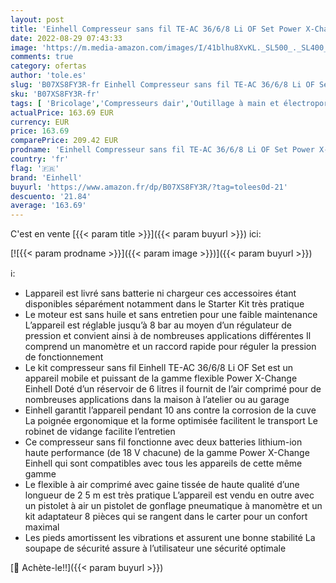 ```yaml
---
layout: post
title: 'Einhell Compresseur sans fil TE-AC 36/6/8 Li OF Set Power X-Change  2 batteries li-ion 18 V  8 bar maximum  réservoir de 6 litres  moteur sans huile  avec accessoires  vendu sans batterie ni chargeur '
date: 2022-08-29 07:43:33
image: 'https://m.media-amazon.com/images/I/41blhu8XvKL._SL500_._SL400_.jpg'
comments: true
category: ofertas
author: 'tole.es'
slug: 'B07XS8FY3R-fr Einhell Compresseur sans fil TE-AC 36/6/8 Li OF Set Power...'
sku: 'B07XS8FY3R-fr'
tags: [ 'Bricolage','Compresseurs dair','Outillage à main et électroportatif','Outillage électroportatif','einhell','🇫🇷', ]
actualPrice: 163.69 EUR
currency: EUR
price: 163.69
comparePrice: 209.42 EUR
prodname: 'Einhell Compresseur sans fil TE-AC 36/6/8 Li OF Set Power X-Change  2 batteries li-ion 18 V  8 bar maximum  réservoir de 6 litres  moteur sans huile  avec accessoires  vendu sans batterie ni chargeur '
country: 'fr'
flag: '🇫🇷'
brand: 'Einhell'
buyurl: 'https://www.amazon.fr/dp/B07XS8FY3R/?tag=tolees0d-21'
descuento: '21.84'
average: '163.69'
---
```


C'est en vente [{{< param title >}}]({{< param buyurl >}}) ici:

[![{{< param prodname >}}]({{< param image >}})]({{< param buyurl >}})

ℹ️:

- Lappareil est livré sans batterie ni chargeur ces accessoires étant disponibles séparément notamment dans le Starter Kit très pratique
- Le moteur est sans huile et sans entretien pour une faible maintenance L’appareil est réglable jusqu’à 8 bar au moyen d’un régulateur de pression et convient ainsi à de nombreuses applications différentes Il comprend un manomètre et un raccord rapide pour réguler la pression de fonctionnement
- Le kit compresseur sans fil Einhell TE-AC 36/6/8 Li OF Set est un appareil mobile et puissant de la gamme flexible Power X-Change Einhell Doté d’un réservoir de 6 litres il fournit de l’air comprimé pour de nombreuses applications dans la maison à l’atelier ou au garage
- Einhell garantit l’appareil pendant 10 ans contre la corrosion de la cuve La poignée ergonomique et la forme optimisée facilitent le transport Le robinet de vidange facilite l’entretien
- Ce compresseur sans fil fonctionne avec deux batteries lithium-ion haute performance (de 18 V chacune) de la gamme Power X-Change Einhell qui sont compatibles avec tous les appareils de cette même gamme
- Le flexible à air comprimé avec gaine tissée de haute qualité d’une longueur de 2 5 m est très pratique L’appareil est vendu en outre avec un pistolet à air un pistolet de gonflage pneumatique à manomètre et un kit adaptateur 8 pièces qui se rangent dans le carter pour un confort maximal
- Les pieds amortissent les vibrations et assurent une bonne stabilité La soupape de sécurité assure à l’utilisateur une sécurité optimale

[🛒 Achète-le!!]({{< param buyurl >}})
